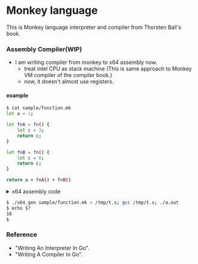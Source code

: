 # Monkey language
This is Monkey language interpreter and compiler from Thorsten Ball's book.

### Assembly Compiler(WIP) 
- I am writing compiler from monkey to x64 assembly now.
  - treat intel CPU as stack machine (This is same approach to Monkey VM compiler of the compiler book.)
  - now, it doesn't almost use registers. 

#### example
```bash
$ cat sample/function.mk 
let a = 1;

let fnA = fn() {
	let c = 3;
	return c;
}

let fnB = fn() {
	let c = 6;
	return c;
}

return a + fnA() + fnB()
```

<details>
<summary>x64 assembly code</summary>
<pre>
<code>

$ ./x64_gen sample/function.mk
.intel_syntax noprefix

.text
.global main
main:
	push rbp
	mov rbp, rsp
	sub rsp, 24
	push 1
	pop rax
	mov [rbp-8] ,rax
	lea rax, function1[rip]
	push rax
	pop rax
	mov [rbp-16] ,rax
	lea rax, function2[rip]
	push rax
	pop rax
	mov [rbp-24] ,rax
	mov rax, [rbp-8]
	push rax
	mov rax, [rbp-16]
	push rax
	pop rax
	call rax
	push rax
	pop rbx
	pop rax
	add rax, rbx
	push rax
	mov rax, [rbp-24]
	push rax
	pop rax
	call rax
	push rax
	pop rbx
	pop rax
	add rax, rbx
	push rax
	pop rax
	mov rsp, rbp
	pop rbp
	ret

.global function1
function1:
	push rbp
	mov rbp, rsp
	sub rsp, 8
	push 3
	pop rax
	mov [rbp-8] ,rax
	mov rax, [rbp-8]
	push rax
	pop rax
	mov rsp, rbp
	pop rbp
	ret

.global function2
function2:
	push rbp
	mov rbp, rsp
	sub rsp, 8
	push 6
	pop rax
	mov [rbp-8] ,rax
	mov rax, [rbp-8]
	push rax
	pop rax
	mov rsp, rbp
	pop rbp
	ret


$ 

</code>
</pre>
</details>



```bash
$ ./x64_gen sample/function.mk > /tmp/t.s; gcc /tmp/t.s; ./a.out
$ echo $?
10
$ 
```

### Reference
 - "Writing An Interpreter In Go".
 - "Writing A Compiler In Go".


